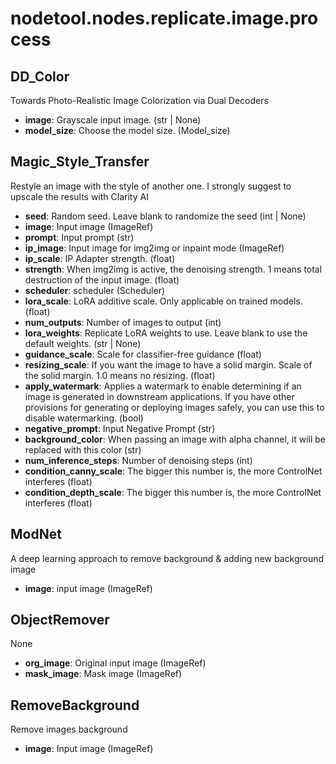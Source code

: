 # nodetool.nodes.replicate.image.process

## DD_Color

Towards Photo-Realistic Image Colorization via Dual Decoders

- **image**: Grayscale input image. (str | None)
- **model_size**: Choose the model size. (Model_size)

## Magic_Style_Transfer

Restyle an image with the style of another one. I strongly suggest to upscale the results with Clarity AI

- **seed**: Random seed. Leave blank to randomize the seed (int | None)
- **image**: Input image (ImageRef)
- **prompt**: Input prompt (str)
- **ip_image**: Input image for img2img or inpaint mode (ImageRef)
- **ip_scale**: IP Adapter strength. (float)
- **strength**: When img2img is active, the denoising strength. 1 means total destruction of the input image. (float)
- **scheduler**: scheduler (Scheduler)
- **lora_scale**: LoRA additive scale. Only applicable on trained models. (float)
- **num_outputs**: Number of images to output (int)
- **lora_weights**: Replicate LoRA weights to use. Leave blank to use the default weights. (str | None)
- **guidance_scale**: Scale for classifier-free guidance (float)
- **resizing_scale**: If you want the image to have a solid margin. Scale of the solid margin. 1.0 means no resizing. (float)
- **apply_watermark**: Applies a watermark to enable determining if an image is generated in downstream applications. If you have other provisions for generating or deploying images safely, you can use this to disable watermarking. (bool)
- **negative_prompt**: Input Negative Prompt (str)
- **background_color**: When passing an image with alpha channel, it will be replaced with this color (str)
- **num_inference_steps**: Number of denoising steps (int)
- **condition_canny_scale**: The bigger this number is, the more ControlNet interferes (float)
- **condition_depth_scale**: The bigger this number is, the more ControlNet interferes (float)

## ModNet

A deep learning approach to remove background & adding new background image

- **image**: input image (ImageRef)

## ObjectRemover

None

- **org_image**: Original input image (ImageRef)
- **mask_image**: Mask image (ImageRef)

## RemoveBackground

Remove images background

- **image**: Input image (ImageRef)

